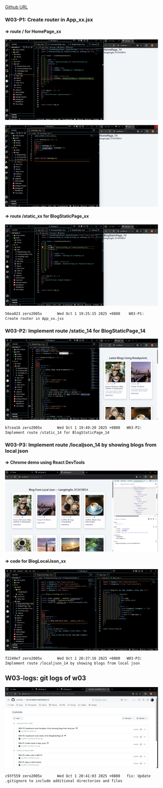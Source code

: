 [Github URL](https://github.com/zero2005x/1141-2N-DEMO-LIANGTINGLIN-14)

### W03-P1: Create router in App_xx.jsx

#### => route / for HomePage_xx

![](w03-p1-1.png)

![](w03-p1-3.png)

#### => route /static_xx for BlogStaticPage_xx

![](w03-p1-2.png)

```
56ea023 zero2005x       Wed Oct 1 19:25:15 2025 +0800    W03-P1: Create router in App_xx.jsx
```

### W03-P2: Implement route /static_14 for BlogStaticPage_14

![](w03-p2.png)

```
b7cea16 zero2005x       Wed Oct 1 19:49:20 2025 +0800   W03-P2: Implement route /static_14 for BlogStaticPage_14
```

### W03-P3: Implement route /localjson_14 by showing blogs from local json

#### => Chrome demo using React DevTools

![](w03-p3-1.png)

#### => code for BlogLocalJson_xx

![](w03-p3-2.png)

```
f2249ef zero2005x       Wed Oct 1 20:37:16 2025 +0800   W03-P3: Implement route /localjson_14 by showing blogs from local json
```

## W03-logs: git logs of w03

![](w03-logs.png)

```
c93f559 zero2005x       Wed Oct 1 20:41:03 2025 +0800   fix: Update .gitignore to include additional directories and files
```
